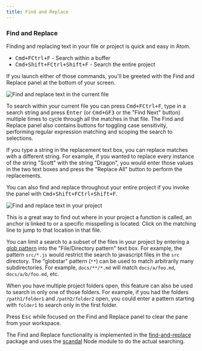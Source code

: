 ```yaml
---
title: Find and Replace
---
```

### Find and Replace

Finding and replacing text in your file or project is quick and easy in Atom.

* <kbd class="platform-mac">Cmd+F</kbd><kbd class="platform-windows platform-linux">Ctrl+F</kbd> - Search within a buffer
* <kbd class="platform-mac">Cmd+Shift+F</kbd><kbd class="platform-windows platform-linux">Ctrl+Shift+F</kbd> - Search the entire project

If you launch either of those commands, you'll be greeted with the Find and Replace panel at the bottom of your screen.

![Find and replace text in the current file](../../images/find-replace-file.png "Find and replace text in the current file")

To search within your current file you can press <kbd class="platform-mac">Cmd+F</kbd><kbd class="platform-windows platform-linux">Ctrl+F</kbd>, type in a search string and press <kbd class="platform-all">Enter</kbd> (or <kbd class="platform-mac">Cmd+G</kbd><kbd class="platform-windows platform-linux">F3</kbd> or the "Find Next" button) multiple times to cycle through all the matches in that file. The Find and Replace panel also contains buttons for toggling case sensitivity, performing regular expression matching and scoping the search to selections.

If you type a string in the replacement text box, you can replace matches with a different string. For example, if you wanted to replace every instance of the string "Scott" with the string "Dragon", you would enter those values in the two text boxes and press the "Replace All" button to perform the replacements.

You can also find and replace throughout your entire project if you invoke the panel with <kbd class="platform-mac">Cmd+Shift+F</kbd><kbd class="platform-windows platform-linux">Ctrl+Shift+F</kbd>.

![Find and replace text in your project](../../images/find-replace-project.png "Find and replace text in your project")

This is a great way to find out where in your project a function is called, an anchor is linked to or a specific misspelling is located. Click on the matching line to jump to that location in that file.

You can limit a search to a subset of the files in your project by entering a [glob pattern](http://en.wikipedia.org/wiki/Glob_%28programming%29) into the "File/Directory pattern" text box. For example, the pattern `src/*.js` would restrict the search to javascript files in the `src` directory. The "globstar" pattern (`**`) can be used to match arbitrarily many subdirectories. For example, `docs/**/*.md` will match `docs/a/foo.md`, `docs/a/b/foo.md`, etc.

When you have multiple project folders open, this feature can also be used to search in only one of those folders. For example, if you had the folders `/path1/folder1` and `/path2/folder2` open, you could enter a pattern starting with `folder1` to search only in the first folder.

Press <kbd class="platform-all">Esc</kbd> while focused on the Find and Replace panel to clear the pane from your workspace.

The Find and Replace functionality is implemented in the [find-and-replace](https://github.com/atom/find-and-replace) package and uses the [scandal](https://github.com/atom/scandal) Node module to do the actual searching.
